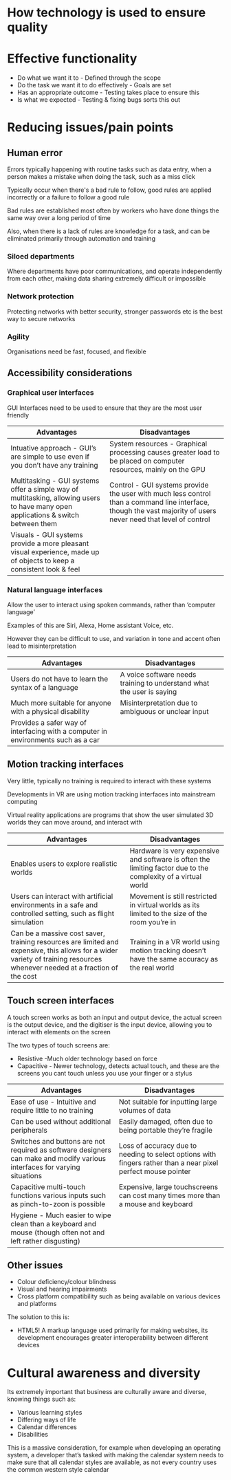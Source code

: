 # How technology is used to ensure quality

# Effective functionality

- Do what we want it to - Defined through the scope
- Do the task we want it to do effectively - Goals are set
- Has an appropriate outcome - Testing takes place to ensure this
- Is what we expected - Testing & fixing bugs sorts this out

# Reducing issues/pain points

## Human error

Errors typically happening with routine tasks such as data entry, when a person makes a mistake when doing the task, such as a miss click

Typically occur when there's a bad rule to follow, good rules are applied incorrectly or a failure to follow a good rule

Bad rules are established most often by workers who have done things the same way over a long period of time

Also, when there is a lack of rules are knowledge for a task, and can be eliminated primarily through automation and training

### Siloed departments

Where departments have poor communications, and operate independently from each other, making data sharing extremely difficult or impossible

### Network protection

Protecting networks with better security, stronger passwords etc is the best way to secure networks

### Agility

Organisations need be fast, focused, and flexible

## Accessibility considerations

### Graphical user interfaces

GUI Interfaces need to be used to ensure that they are the most user friendly

| Advantages | Disadvantages |
| --- | --- |
| Intuative approach - GUI’s are simple to use even if you don’t have any training | System resources -  Graphical processing causes greater load to be placed on computer resources, mainly on the GPU |
| Multitasking - GUI systems offer a simple way of multitasking, allowing users to have many open applications & switch between them | Control - GUI systems provide the user with much less control than a command line interface, though the vast majority of users never need that level of control |
| Visuals - GUI systems provide a more pleasant visual experience, made up of objects to keep a consistent look & feel |  |

### Natural language interfaces

Allow the user to interact using spoken commands, rather than ‘computer language’

Examples of this are Siri, Alexa, Home assistant Voice, etc.

However they can be difficult to use, and variation in tone and accent often lead to misinterpretation

| Advantages | Disadvantages |
| --- | --- |
| Users do not have to learn the syntax of a language | A voice software needs training to understand what the user is saying |
| Much more suitable for anyone with a physical disability | Misinterpretation due to ambiguous or unclear input |
| Provides a safer way of interfacing with a computer in environments such as a car |  |

## Motion tracking interfaces

Very little, typically no training is required to interact with these systems

Developments in VR are using motion tracking interfaces into mainstream computing

Virtual reality applications are programs that show the user simulated 3D worlds they can move around, and interact with

| Advantages | Disadvantages |
| --- | --- |
| Enables users to explore realistic worlds | Hardware is very expensive and software is often the limiting factor due to the complexity of a virtual world |
| Users can interact with artificial environments in a safe and controlled setting, such as flight simulation | Movement is still restricted in virtual worlds as its limited to the size of the room you’re in |
| Can be a massive cost saver, training resources are limited and expensive, this allows for a wider variety of training resources whenever needed at a fraction of the cost | Training in a VR world using motion tracking doesn’t have the same accuracy as the real world  |

## Touch screen interfaces

A touch screen works as both an input and output device, the actual screen is the output device, and the digitiser is the input device, allowing you to interact with elements on the screen

The two types of touch screens are:

- Resistive -Much older technology based on force
- Capacitive - Newer technology, detects actual touch, and these are the screens you cant touch unless you use your finger or a stylus

| Advantages | Disadvantages |
| --- | --- |
| Ease of use - Intuitive and require little to no training | Not suitable for inputting large volumes of data  |
| Can be used without additional peripherals | Easily damaged, often due to being portable they’re fragile |
| Switches and buttons are not required as software designers can make and modify various interfaces for varying situations | Loss of accuracy due to needing to select options with fingers rather than a near pixel perfect mouse pointer |
| Capacitive multi-touch functions various inputs such as pinch-to-zoon is possible | Expensive, large touchscreens can cost many times more than a mouse and keyboard  |
| Hygiene - Much easier to wipe clean than a keyboard and mouse (though often not and left rather disgusting) |  |

## Other issues

- Colour deficiency/colour blindness
- Visual and hearing impairments
- Cross platform compatibility such as being available on various devices and platforms

The solution to this is:

- HTML5! A markup language used primarily for making websites, its development encourages greater interoperability between different devices

# Cultural awareness and diversity

Its extremely important that business are culturally aware and diverse, knowing things such as:

- Various learning styles
- Differing ways of life
- Calendar differences
- Disabilities

This is a massive consideration, for example when developing an operating system, a developer that’s tasked with making the calendar system needs to make sure that all calendar styles are available, as not every country uses the common western style calendar